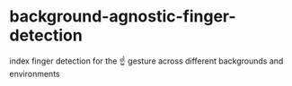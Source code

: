 # background-agnostic-finger-detection
index finger detection for the ☝️ gesture across different backgrounds and environments
